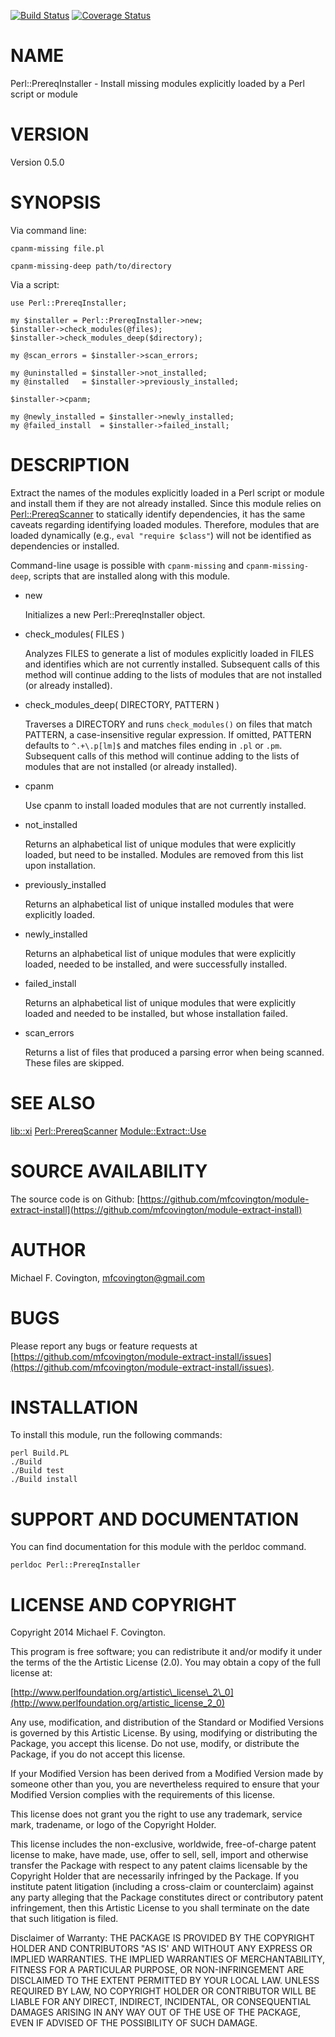 [![Build Status](https://travis-ci.org/mfcovington/Perl-PrereqInstaller.svg?branch=master)](https://travis-ci.org/mfcovington/Perl-PrereqInstaller) [![Coverage Status](https://coveralls.io/repos/mfcovington/Perl-PrereqInstaller/badge.png?branch=master)](https://coveralls.io/r/mfcovington/Perl-PrereqInstaller?branch=master)

# NAME

Perl::PrereqInstaller - Install missing modules explicitly
loaded by a Perl script or module

# VERSION

Version 0.5.0

# SYNOPSIS

Via command line:

    cpanm-missing file.pl

    cpanm-missing-deep path/to/directory

Via a script:

    use Perl::PrereqInstaller;

    my $installer = Perl::PrereqInstaller->new;
    $installer->check_modules(@files);
    $installer->check_modules_deep($directory);

    my @scan_errors = $installer->scan_errors;

    my @uninstalled = $installer->not_installed;
    my @installed   = $installer->previously_installed;

    $installer->cpanm;

    my @newly_installed = $installer->newly_installed;
    my @failed_install  = $installer->failed_install;

# DESCRIPTION

Extract the names of the modules explicitly loaded in a Perl script or
module and install them if they are not already installed. Since this
module relies on [Perl::PrereqScanner](https://metacpan.org/pod/Perl::PrereqScanner) to
statically identify dependencies, it has the same caveats regarding
identifying loaded modules. Therefore, modules that are loaded
dynamically (e.g., `eval "require $class"`) will not be identified
as dependencies or installed.

Command-line usage is possible with `cpanm-missing` and
`cpanm-missing-deep`, scripts that are installed along with this
module.

- new

    Initializes a new Perl::PrereqInstaller object.

- check\_modules( FILES )

    Analyzes FILES to generate a list of modules explicitly loaded in
    FILES and identifies which are not currently installed. Subsequent
    calls of this method will continue adding to the lists of modules
    that are not installed (or already installed).

- check\_modules\_deep( DIRECTORY, PATTERN )

    Traverses a DIRECTORY and runs `check_modules()` on files that match
    PATTERN, a case-insensitive regular expression. If omitted, PATTERN
    defaults to `^.+\.p[lm]$` and matches files ending in `.pl` or
    `.pm`. Subsequent calls of this method will continue adding to the
    lists of modules that are not installed (or already installed).

- cpanm

    Use cpanm to install loaded modules that are not currently installed.

- not\_installed

    Returns an alphabetical list of unique modules that were explicitly
    loaded, but need to be installed. Modules are removed from this list
    upon installation.

- previously\_installed

    Returns an alphabetical list of unique installed modules that were
    explicitly loaded.

- newly\_installed

    Returns an alphabetical list of unique modules that were
    explicitly loaded, needed to be installed, and were successfully
    installed.

- failed\_install

    Returns an alphabetical list of unique modules that were
    explicitly loaded and needed to be installed, but whose installation
    failed.

- scan\_errors

    Returns a list of files that produced a parsing error
    when being scanned. These files are skipped.

# SEE ALSO

[lib::xi](https://metacpan.org/pod/lib::xi)
[Perl::PrereqScanner](https://metacpan.org/pod/Perl::PrereqScanner)
[Module::Extract::Use](https://metacpan.org/pod/Module::Extract::Use)

# SOURCE AVAILABILITY

The source code is on Github:
[https://github.com/mfcovington/module-extract-install](https://github.com/mfcovington/module-extract-install)

# AUTHOR

Michael F. Covington, <mfcovington@gmail.com>

# BUGS

Please report any bugs or feature requests at
[https://github.com/mfcovington/module-extract-install/issues](https://github.com/mfcovington/module-extract-install/issues).

# INSTALLATION

To install this module, run the following commands:

    perl Build.PL
    ./Build
    ./Build test
    ./Build install

# SUPPORT AND DOCUMENTATION

You can find documentation for this module with the perldoc command.

    perldoc Perl::PrereqInstaller

# LICENSE AND COPYRIGHT

Copyright 2014 Michael F. Covington.

This program is free software; you can redistribute it and/or modify it
under the terms of the the Artistic License (2.0). You may obtain a
copy of the full license at:

[http://www.perlfoundation.org/artistic\_license\_2\_0](http://www.perlfoundation.org/artistic_license_2_0)

Any use, modification, and distribution of the Standard or Modified
Versions is governed by this Artistic License. By using, modifying or
distributing the Package, you accept this license. Do not use, modify,
or distribute the Package, if you do not accept this license.

If your Modified Version has been derived from a Modified Version made
by someone other than you, you are nevertheless required to ensure that
your Modified Version complies with the requirements of this license.

This license does not grant you the right to use any trademark, service
mark, tradename, or logo of the Copyright Holder.

This license includes the non-exclusive, worldwide, free-of-charge
patent license to make, have made, use, offer to sell, sell, import and
otherwise transfer the Package with respect to any patent claims
licensable by the Copyright Holder that are necessarily infringed by the
Package. If you institute patent litigation (including a cross-claim or
counterclaim) against any party alleging that the Package constitutes
direct or contributory patent infringement, then this Artistic License
to you shall terminate on the date that such litigation is filed.

Disclaimer of Warranty: THE PACKAGE IS PROVIDED BY THE COPYRIGHT HOLDER
AND CONTRIBUTORS "AS IS' AND WITHOUT ANY EXPRESS OR IMPLIED WARRANTIES.
THE IMPLIED WARRANTIES OF MERCHANTABILITY, FITNESS FOR A PARTICULAR
PURPOSE, OR NON-INFRINGEMENT ARE DISCLAIMED TO THE EXTENT PERMITTED BY
YOUR LOCAL LAW. UNLESS REQUIRED BY LAW, NO COPYRIGHT HOLDER OR
CONTRIBUTOR WILL BE LIABLE FOR ANY DIRECT, INDIRECT, INCIDENTAL, OR
CONSEQUENTIAL DAMAGES ARISING IN ANY WAY OUT OF THE USE OF THE PACKAGE,
EVEN IF ADVISED OF THE POSSIBILITY OF SUCH DAMAGE.
